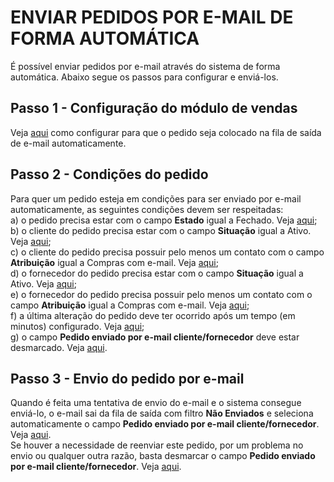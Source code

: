 # ENVIAR PEDIDOS POR E-MAIL DE FORMA AUTOMÁTICA
É possível enviar pedidos por e-mail através do sistema de forma automática. Abaixo segue os passos para configurar e enviá-los.

## Passo 1 - Configuração do módulo de vendas
Veja [aqui](/vendas/config-vendas.md) como configurar para que o pedido seja colocado na fila de saída de e-mail automaticamente. 

## Passo 2 - Condições do pedido
Para quer um pedido esteja em condições para ser enviado por e-mail automaticamente, as seguintes condições devem ser respeitadas:   
a) o pedido precisa estar com o campo **Estado** igual a Fechado. Veja [aqui](http://siscom.leiame.org/master/vendas/pedidovenda#geral);   
b) o cliente do pedido precisa estar com o campo **Situação** igual a Ativo. Veja [aqui](http://siscom.leiame.org/master/cadastros/pessoa#configuracoes);   
c) o cliente do pedido precisa possuir pelo menos um contato com o campo **Atribuição** igual a Compras com e-mail. Veja [aqui](/geral/pessoacontatos.md);   
d) o fornecedor do pedido precisa estar com o campo **Situação** igual a Ativo. Veja [aqui](/cadastros/pessoa#configuracoes);   
e) o fornecedor do pedido precisa possuir pelo menos um contato com o campo **Atribuição** igual a Compras com e-mail. Veja [aqui](/geral/pessoacontatos.md);   
f) a última alteração do pedido deve ter ocorrido após um tempo (em minutos) configurado. Veja [aqui](/vendas/config-vendas.md);   
g) o campo **Pedido enviado por e-mail cliente/fornecedor** deve estar desmarcado. Veja [aqui](/vendas/pedidovenda#geral).   

## Passo 3 - Envio do pedido por e-mail
Quando é feita uma tentativa de envio do e-mail e o sistema consegue enviá-lo, o e-mail sai da fila de saída com filtro **Não Enviados** e seleciona automaticamente o campo **Pedido enviado por e-mail cliente/fornecedor**. Veja [aqui](/vendas/pedidovenda#geral).   
Se houver a necessidade de reenviar este pedido, por um problema no envio ou qualquer outra razão, basta desmarcar o campo **Pedido enviado por e-mail cliente/fornecedor**. Veja [aqui](/vendas/pedidovenda#geral).


